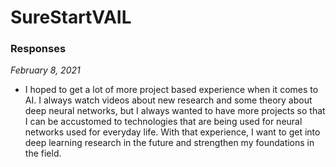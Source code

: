 # SureStartVAIL

### Responses
*February 8, 2021*

- I hoped to get a lot of more project based experience when it comes to AI. I always watch videos about new research and some theory about deep neural networks, but I always wanted to have more projects so that I can be accustomed to technologies that are being used for neural networks used for everyday life. With that experience, I want to get into deep learning research in the future and strengthen my foundations in the field.
